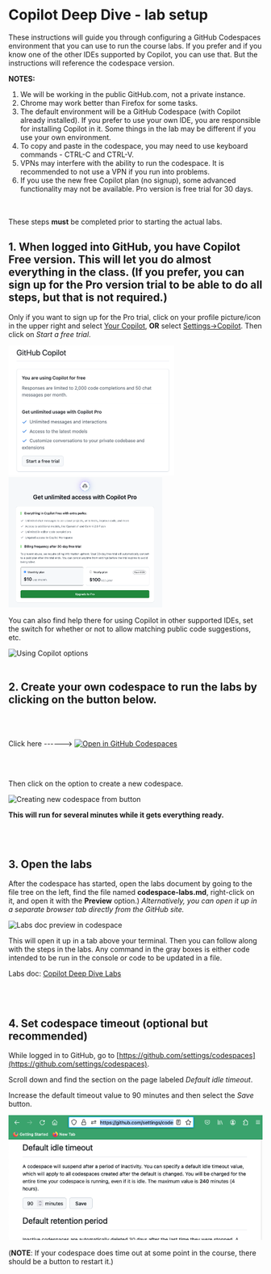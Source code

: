 # Copilot Deep Dive - lab setup

These instructions will guide you through configuring a GitHub Codespaces environment that you can use to run the course labs. 
If you prefer and if you know one of the other IDEs supported by Copilot, you can use that. But the instructions will reference the codespace version.

**NOTES:**
1. We will be working in the public GitHub.com, not a private instance.
2. Chrome may work better than Firefox for some tasks.
3. The default environment will be a GitHub Codespace (with Copilot already installed). If you prefer to use your own IDE, you are responsible for installing Copilot in it. Some things in the lab may be different if you use your own environment.
4. To copy and paste in the codespace, you may need to use keyboard commands - CTRL-C and CTRL-V.
5. VPNs may interfere with the ability to run the codespace. It is recommended to not use a VPN if you run into problems.
6. If you use the new free Copilot plan (no signup), some advanced functionality may not be available. Pro version is free trial for 30 days.
</br></br></br>

These steps **must** be completed prior to starting the actual labs.

## 1. When logged into GitHub, you have Copilot Free version. This will let you do almost everything in the class. (If you prefer, you can sign up for the Pro version trial to be able to do all steps, but that is not required.)

Only if you want to sign up for the Pro trial, click on your profile picture/icon in the upper right and select [Your Copilot](https://github.com/github-copilot/signup), **OR** select [Settings->Copilot](https://github.com/settings/copilot). Then click on *Start a free trial*. 

![Signing up for Copilot](./images/cdd201.png?raw=true "Signing up for Copilot")
![Signing up for Copilot](./images/cdd202.png?raw=true "Signing up for Copilot")

You can also find help there for using Copilot in other supported IDEs, set the switch for whether or not to allow matching public code suggestions, etc.

![Using Copilot options](./images/cdd31.png?raw=true "Using Copilot options")
<br/><br/>
## 2. Create your own codespace to run the labs by clicking on the button below.
<br/><br/>

Click here ------> [![Open in GitHub Codespaces](https://github.com/codespaces/badge.svg)](https://codespaces.new/skillrepos/copilot-dd?quickstart=1)

<br/><br/>

Then click on the option to create a new codespace.

![Creating new codespace from button](./images/cdd109.png?raw=true "Creating new codespace from button")

**This will run for several minutes while it gets everything ready.**

<br/><br/>

## 3. Open the labs

After the codespace has started, open the labs document by going to the file tree on the left, find the file named **codespace-labs.md**, right-click on it, and open it with the **Preview** option.) *Alternatively, you can open it up in a separate browser tab directly from the GitHub site.*

![Labs doc preview in codespace](./images/cdd33.png?raw=true "Labs doc preview in codespace")

This will open it up in a tab above your terminal. Then you can follow along with the steps in the labs. 
Any command in the gray boxes is either code intended to be run in the console or code to be updated in a file.

Labs doc: [Copilot Deep Dive Labs](codespace-labs.md)

<br/><br/>

## 4. Set codespace timeout (optional but recommended)

While logged in to GitHub, go to [https://github.com/settings/codespaces](https://github.com/settings/codespaces).

Scroll down and find the section on the page labeled *Default idle timeout*. 

Increase the default timeout value to 90 minutes and then select the *Save* button.

![Increasing default timeout](./images/cdd200.png?raw=true "Increasing default timeout")

(**NOTE**: If your codespace does time out at some point in the course, there should be a button to restart it.)

